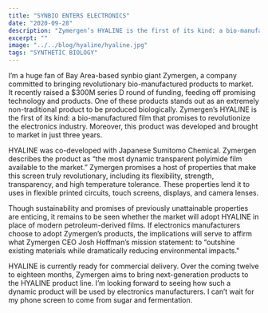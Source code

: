 ```yaml
---
title: "SYNBIO ENTERS ELECTRONICS"
date: "2020-09-28"
description: "Zymergen’s HYALINE is the first of its kind: a bio-manufactured film that promises to revolutionize the electronics industry."
excerpt: ""
image: "../../blog/hyaline/hyaline.jpg"
tags: "SYNTHETIC BIOLOGY"
---
```


I’m a huge fan of Bay Area-based synbio giant Zymergen, a company committed to bringing revolutionary bio-manufactured products to market. It recently raised a $300M series D round of funding, feeding off promising technology and products. One of these products stands out as an extremely non-traditional product to be produced biologically. Zymergen’s HYALINE is the first of its kind: a bio-manufactured film that promises to revolutionize the electronics industry. Moreover, this product was developed and brought to market in just three years.

HYALINE was co-developed with Japanese Sumitomo Chemical. Zymergen describes the product as “the most dynamic transparent polyimide film available to the market.” Zymergen promises a host of properties that make this screen truly revolutionary, including its flexibility, strength, transparency, and high temperature tolerance. These properties lend it to uses in flexible printed circuits, touch screens, displays, and camera lenses.

Though sustainability and promises of previously unattainable properties are enticing,
it remains to be seen whether the market will adopt HYALINE in place of modern petroleum-derived films. If electronics manufacturers choose to adopt Zymergen’s products, the implications will serve to affirm what Zymergen CEO Josh Hoffman’s mission statement:  to “outshine existing materials while dramatically reducing environmental impacts."

HYALINE is currently ready for commercial delivery. Over the coming twelve to eighteen months, Zymergen aims to bring next-generation products to the HYALINE product line. I’m looking forward to seeing how such a dynamic product will be used by electronics manufacturers. I can’t wait for my phone screen to come from sugar and fermentation.
